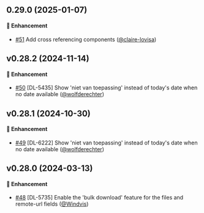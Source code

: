 ## 0.29.0 (2025-01-07)

#### :rocket: Enhancement
* [#51](https://github.com/lblod/frontend-toezicht-abb/pull/51) Add cross referencing components ([@claire-lovisa](https://github.com/claire-lovisa))

## v0.28.2 (2024-11-14)

#### :rocket: Enhancement
* [#50](https://github.com/lblod/frontend-toezicht-abb/pull/50) [DL-5435] Show 'niet van toepassing' instead of today's date when no date available ([@wolfderechter](https://github.com/wolfderechter))

## v0.28.1 (2024-10-30)

#### :rocket: Enhancement
* [#49](https://github.com/lblod/frontend-toezicht-abb/pull/49) [DL-6222] Show 'niet van toepassing' instead of today's date when no date available ([@wolfderechter](https://github.com/wolfderechter))

## v0.28.0 (2024-03-13)

#### :rocket: Enhancement
* [#48](https://github.com/lblod/frontend-toezicht-abb/pull/48) [DL-5735] Enable the 'bulk download' feature for the files and remote-url fields ([@Windvis](https://github.com/Windvis))
